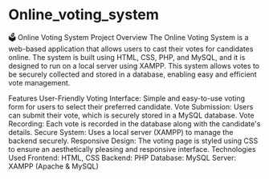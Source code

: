 # Online_voting_system
🗳️ Online Voting System
Project Overview
The Online Voting System is a web-based application that allows users to cast their votes for candidates online. The system is built using HTML, CSS, PHP, and MySQL, and it is designed to run on a local server using XAMPP. This system allows votes to be securely collected and stored in a database, enabling easy and efficient vote management.

Features
User-Friendly Voting Interface: Simple and easy-to-use voting form for users to select their preferred candidate.
Vote Submission: Users can submit their vote, which is securely stored in a MySQL database.
Vote Recording: Each vote is recorded in the database along with the candidate's details.
Secure System: Uses a local server (XAMPP) to manage the backend securely.
Responsive Design: The voting page is styled using CSS to ensure an aesthetically pleasing and responsive interface.
Technologies Used
Frontend: HTML, CSS
Backend: PHP
Database: MySQL
Server: XAMPP (Apache & MySQL)
